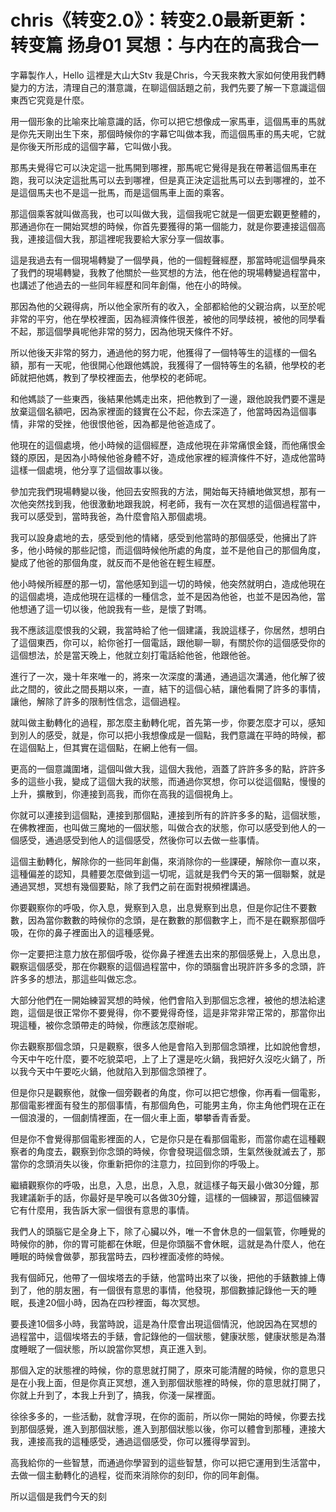 # chris《转变2.0》：转变2.0最新更新：转变篇 扬身01 冥想：与内在的高我合一

字幕製作人，Hello 這裡是大山大Stv 我是Chris，今天我來教大家如何使用我們轉變力的方法，清理自己的潛意識，在聊這個話題之前，我們先要了解一下意識這個東西它究竟是什麼。

用一個形象的比喻來比喻意識的話，你可以把它想像成一家馬車，這個馬車的馬就是你先天剛出生下來，那個時候你的字幕它叫做本我，而這個馬車的馬夫呢，它就是你後天所形成的這個字幕，它叫做小我。

那馬夫覺得它可以決定這一批馬開到哪裡，那馬呢它覺得是我在帶著這個馬車在跑，我可以決定這批馬可以去到哪裡，但是真正決定這批馬可以去到哪裡的，並不是這個馬夫也不是這一批馬，而是這個馬車上面的乘客。

那這個乘客就叫做高我，也可以叫做大我，這個我呢它就是一個更宏觀更整體的，那通過你在一開始冥想的時候，你首先要獲得的第一個能力，就是你要連接這個高我，連接這個大我，那這裡呢我要給大家分享一個故事。

這是我過去有一個現場轉變了一個學員，他的一個輕聲經歷，那當時呢這個學員來了我們的現場轉變，我教了他關於一些冥想的方法，他在他的現場轉變過程當中，也講述了他過去的一些同年經歷和同年創傷，他在小的時候。

那因為他的父親得病，所以他全家所有的收入，全部都給他的父親治病，以至於呢非常的平穷，他在學校裡面，因為經濟條件很差，被他的同學歧視，被他的同學看不起，那這個學員呢他非常的努力，因為他現天條件不好。

所以他後天非常的努力，通過他的努力呢，他獲得了一個特等生的這樣的一個名額，那有一天呢，他很開心他跟他媽說，我獲得了一個特等生的名額，他學校的老師就把他媽，教到了學校裡面去，他學校的老師呢。

和他媽談了一些東西，後結果他媽走出來，把他教到了一邊，跟他說我們要不還是放棄這個名額吧，因為家裡面的錢實在公不起，你去深造了，他當時因為這個事情，非常的受挫，他很恨他爸，因為都是他爸造成了。

他現在的這個處境，他小時候的這個經歷，造成他現在非常痛恨金錢，而他痛恨金錢的原因，是因為小時候他爸身體不好，造成他家裡的經濟條件不好，造成他當時這樣一個處境，他分享了這個故事以後。

參加完我們現場轉變以後，他回去安照我的方法，開始每天持續地做冥想，那有一次他突然找到我，他很激動地跟我說，柯老師，我有一次在冥想的這個過程當中，我可以感受到，當時我爸，為什麼會陷入那個處境。

我可以設身處地的去，感受到他的情緒，感受到他當時的那個感受，他擁出了許多，他小時候的那些記憶，而這個時候他所處的角度，並不是他自己的那個角度，變成了他爸的那個角度，就反而不是他爸在輕生經歷。

他小時候所經歷的那一切，當他感知到這一切的時候，他突然就明白，造成他現在的這個處境，造成他現在這樣的一種信念，並不是因為他爸，也並不是因為他，當他想通了這一切以後，他說我有一些，是懷了對嗎。

我不應該這麼恨我的父親，我當時給了他一個建議，我說這樣子，你居然，想明白了這個東西，你可以，給你爸打一個電話，跟他聊一聊，有關於你的這個感受你的這個想法，於是當天晚上，他就立刻打電話給他爸，他跟他爸。

進行了一次，幾十年來唯一的，將來一次深度的溝通，通過這次溝通，他化解了彼此之間的，彼此之間長期以來，一直，結下的這個心結，讓他看開了許多的事情，讓他，解除了許多的限制性信念，這個過程。

就叫做主動轉化的過程，那怎麼主動轉化呢，首先第一步，你要怎麼才可以，感知到別人的感受，就是，你可以把小我想像成是一個點，我們意識在平時的時候，都在這個點上，但其實在這個點，在網上他有一個。

更高的一個意識圍堵，這個叫做大我，這個大我他，涵蓋了許許多多的點，許許多多的這些小我，變成了這個大我的狀態，而通過你冥想，你可以從這個點，慢慢的上升，擴散到，你連接到高我，而你在高我的這個視角上。

你就可以連接到這個點，連接到那個點，連接到所有的許許多多的點，這個狀態，在佛教裡面，也叫做三魔地的一個狀態，叫做合衣的狀態，你可以感受到他人的一個感受，通過感受到他人的這個感受，然後你可以去做一些事情。

這個主動轉化，解除你的一些同年創傷，來消除你的一些課硬，解除你一直以來，這種偏差的認知，具體要怎麼做到這一切呢，這就是我們今天的第一個聯繫，就是通過冥想，冥想有幾個要點，除了我們之前在面對視頻裡講過。

你要觀察你的呼吸，你入息，覺察到入息，出息覺察到出息，但是你記住不要數數，因為當你數數的時候你的念頭，是在數數的那個數字上，而不是在觀察那個呼吸，在你的鼻子裡面出入的這種感覺。

你一定要把注意力放在那個呼吸，從你鼻子裡進去出來的那個感覺上，入息出息，觀察這個感受，那在你觀察的這個過程當中，你的頭腦會出現許許多多的念頭，許許多多的想法，那這些叫做忘念。

大部分他們在一開始練習冥想的時候，他們會陷入到那個忘念裡，被他的想法給逮跑，這個是很正常你不要覺得，你不要覺得奇怪，這是非常非常正常的，那當你出現這種，被你念頭帶走的時候，你應該怎麼辦呢。

你去觀察那個念頭，只是觀察，很多人他是會陷入到那個念頭裡，比如說他會想，今天中午吃什麼，要不吃貌菜吧，上了上了還是吃火鍋，我把好久沒吃火鍋了，所以我今天中午要吃火鍋，他就陷入到那個念頭裡了。

但是你只是觀察他，就像一個旁觀者的角度，你可以把它想像，你再看一個電影，那個電影裡面有發生的那個事情，有那個角色，可能男主角，你主角他們現在正在一個浪漫的，一個劇情裡面，在一個火車上面，攀攀香青香愛。

但是你不會覺得那個電影裡面的人，它是你只是在看那個電影，而當你處在這種觀察者的角度去，觀察到你念頭的時候，你會發現這個念頭，生氣然後就滅去了，那當你的念頭消失以後，你重新把你的注意力，拉回到你的呼吸上。

繼續觀察你的呼吸，出息，入息，出息，入息，就這樣子每天最小做30分鐘，那我建議新手的話，你最好是早晚可以各做30分鐘，這樣的一個練習，那這個練習它有什麼用，我告訴大家一個很有意思的事情。

我們人的頭腦它是全身上下，除了心臟以外，唯一不會休息的一個氣管，你睡覺的時候你的肺，你的胃可能都在休眠，但是你頭腦不會休眠，這就是為什麼人，他在睡眠的時候會做夢，那我當時去，四秒裡面凌修的時候。

我有個師兄，他帶了一個埃塔去的手錶，他當時出來了以後，把他的手錶數據上傳到了，他的朋友圈，有一個很有意思的事情，他發現，那個數據記錄他一天的睡眠，長達20個小時，因為在四秒裡面，每次冥想。

要長達10個多小時，我當時說，這是為什麼會出現這個情況，他說因為在冥想的過程當中，這個埃塔去的手錶，會記錄他的一個狀態，健康狀態，健康狀態是為潛度睡眠了一個狀態，所以說當你冥想，真正進入到。

那個入定的狀態裡的時候，你的意思就打開了，原來可能清醒的時候，你的意思只是在小我上面，但是你真正冥想，進入到那個狀態裡的時候，你的意思就打開了，你就上升到了，本我上升到了，搞我，你淺一屎裡面。

徐徐多多的，一些活動，就會浮現，在你的面前，所以你一開始的時候，你要去找到那個感覺，進入到那個狀態，進入到那個狀態以後，你可以體會到那種，連接大我，連接高我的這種感受，通過這個感受，你可以獲得學習到。

高我給你的一些智慧，而通過你學習到的這些智慧，你可以把它運用到生活當中，去做一個主動轉化的過程，從而來消除你的刻印，你的同年創傷。

所以這個是我們今天的刻
